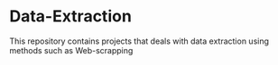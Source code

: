 # Data-Extraction
This repository contains projects that deals with data extraction using methods such as Web-scrapping 
